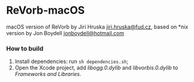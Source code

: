 # ReVorb-macOS

macOS version of ReVorb by Jiri Hruska <jiri.hruska@fud.cz>, based on *nix version by Jon Boydell <jonboydell@hotmail.com>

### How to build

1. Install dependencies: run `sh dependencies.sh`;
2. Open the Xcode project, add *libogg.0.dylib* and *libvorbis.0.dylib* to *Frameworks and Libraries*.
